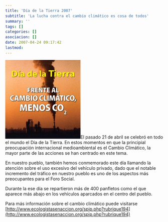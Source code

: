 ```yaml
---
title: 'Día de la Tierra 2007'
subtitle: 'La lucha contra el cambio climático es cosa de todos'
summary: ''
tags: []
categories: []
asociacion: []
date: 2007-04-24 09:17:42
lastmod:
---
```


<img src="img/cambio_climatico.jpg#righ" alt="" width="240">El pasado 21 de abril se celebró en todo el mundo el Día de la Tierra. En estos momentos en que la principial preocupación internacional medioambiental es el Cambio Climático, la mayor parte de las acciones se han centrado en este tema. 

En nuestro pueblo, también hemos conmemorado este día llamando la atención sobre el uso excesivo del vehículo privado, dado que el notable incremento del tráfico en nuestro pueblo es uno de los aspectos más preocupantes para el Foro Social. 

Durante la ese día se repartieron más de 400 panfletos como el que aparece más abajo en los vehículos aparcados en el centro del pueblo.

Para más información sobre el cambio climático puede visitarse [http://www.ecologistasenaccion.org/spip.php?rubrique194](http://www.ecologistasenaccion.org/spip.php?rubrique194)

